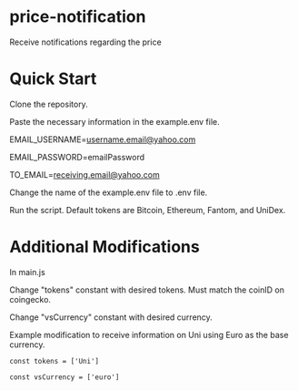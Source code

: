 # price-notification
Receive notifications regarding the price

# Quick Start
Clone the repository.

Paste the necessary information in the example.env file.

EMAIL_USERNAME=username.email@yahoo.com

EMAIL_PASSWORD=emailPassword

TO_EMAIL=receiving.email@yahoo.com

Change the name of the example.env file to .env file.

Run the script. Default tokens are Bitcoin, Ethereum, Fantom, and UniDex.

# Additional Modifications
In main.js
  
  Change "tokens" constant with desired tokens. Must match the coinID on coingecko.
  
  Change "vsCurrency" constant with desired currency.
  
Example modification to receive information on Uni using Euro as the base currency.
    
    const tokens = ['Uni']
    
    const vsCurrency = ['euro']
